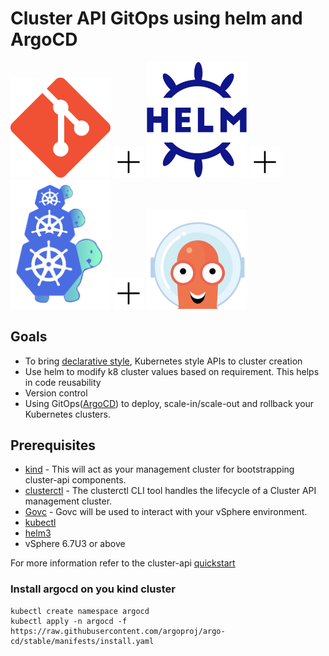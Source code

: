 # Cluster API GitOps using helm and ArgoCD

<p float="center">
  <img src="./docs/images/git-icon.png" width="160" /> 
  <img src="./docs/images/plus2.png" width="50" /> 
  <img src="./docs/images/helm.svg" width="160" /> 
  <img src="./docs/images/plus2.png" width="50" /> 
  <img src="./docs/images/capi.png" width="160" />
  <img src="./docs/images/plus2.png" width="50" /> 
  <img src="./docs/images/argocd.png" width="160" /> 

</p>

## Goals

- To bring [declarative style](https://cluster-api.sigs.k8s.io/introduction.html), Kubernetes style APIs to cluster creation
- Use helm to modify k8 cluster values based on requirement. This helps in code reusability
- Version control
- Using GitOps([ArgoCD](https://github.com/argoproj/argo-cd)) to deploy, scale-in/scale-out and rollback your Kubernetes clusters.

## Prerequisites

- [kind](https://kind.sigs.k8s.io/) - This will act as your management cluster for bootstrapping cluster-api components.
- [clusterctl](https://cluster-api.sigs.k8s.io/user/quick-start.html) - The clusterctl CLI tool handles the lifecycle of a Cluster API management cluster.
- [Govc](https://github.com/vmware/govmomi/tree/master/govc) - Govc will be used to interact with your vSphere environment.
- [kubectl](https://kubernetes.io/docs/tasks/tools/install-kubectl/)
- [helm3](https://github.com/helm/helm)
- vSphere 6.7U3 or above

For more information refer to the cluster-api [quickstart](https://cluster-api.sigs.k8s.io/user/quick-start.html)

### Install argocd on you kind cluster 

```
kubectl create namespace argocd
kubectl apply -n argocd -f https://raw.githubusercontent.com/argoproj/argo-cd/stable/manifests/install.yaml

```
